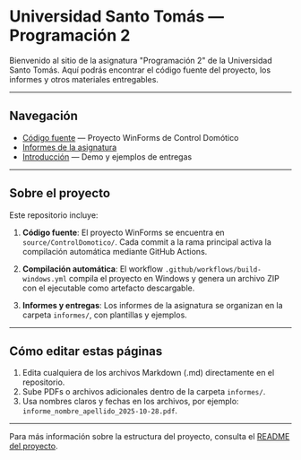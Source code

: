 # Universidad Santo Tomás — Programación 2

Bienvenido al sitio de la asignatura "Programación 2" de la Universidad Santo Tomás. Aquí podrás encontrar el código fuente del proyecto, los informes y otros materiales entregables.

---

## Navegación

- [Código fuente](source/ControlDomotico/) — Proyecto WinForms de Control Domótico
- [Informes de la asignatura](informes/)
- [Introducción](informes/introduccion/) — Demo y ejemplos de entregas

---

## Sobre el proyecto

Este repositorio incluye:

1. **Código fuente**: El proyecto WinForms se encuentra en `source/ControlDomotico/`. Cada commit a la rama principal activa la compilación automática mediante GitHub Actions.

2. **Compilación automática**: El workflow `.github/workflows/build-windows.yml` compila el proyecto en Windows y genera un archivo ZIP con el ejecutable como artefacto descargable.

3. **Informes y entregas**: Los informes de la asignatura se organizan en la carpeta `informes/`, con plantillas y ejemplos.

---

## Cómo editar estas páginas

1. Edita cualquiera de los archivos Markdown (.md) directamente en el repositorio.
2. Sube PDFs o archivos adicionales dentro de la carpeta `informes/`.
3. Usa nombres claros y fechas en los archivos, por ejemplo: `informe_nombre_apellido_2025-10-28.pdf`.

---

Para más información sobre la estructura del proyecto, consulta el [README del proyecto](source/ControlDomotico/README.md).
